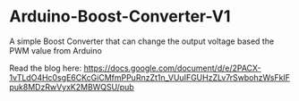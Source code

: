 # Arduino-Boost-Converter-V1
A simple Boost Converter that can change the output voltage based the PWM value from Arduino

Read the blog here: https://docs.google.com/document/d/e/2PACX-1vTLdO4Hc0sgE6CKcGiCMfmPPuRnzZt1n_VUuIFGUHzZLv7rSwbohzWsFkIFpuk8MDzRwVyxK2MBWQSU/pub 
